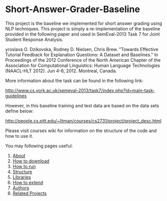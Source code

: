 Short-Answer-Grader-Baseline
============================

This project is the baseline we implemented for short answer grading using NLP techniques. This project is simply a re-implementation of the baseline provided in the following paper and used in SemEval-2013 Task 7 for Joint Student Response Analysis. 


yroslava O. Dzikovska, Rodney D. Nielsen, Chris Brew. "Towards Effective Tutorial Feedback for Explanation Questions: A Dataset and Baselines." In Proceedings of the 2012 Conference of the North American Chapter of the Association for Computational Linguistics: Human Language Technologies (NAACL-HLT 2012). Jun 4-6, 2012. Montreal, Canada. 


More information about the task can be found in the following link:

http://www.cs.york.ac.uk/semeval-2013/task7/index.php?id=main-task-guidelines

However, in this baseline training and test data are based on the data sets define below:

http://people.cs.pitt.edu/~litman/courses/cs2731/project/project_desc.html

Please visit courses wiki for information on the structure of the code and how to use it.

You may following pages useful:<br>
1.  [About](https://github.com/salimm/Short-Answer-Grader-Baseline)<br>
2.  [How to download](https://github.com/salimm/Short-Answer-Grader-Baseline/wiki/How-to-download)<br>
3.  [How to run](https://github.com/salimm/Short-Answer-Grader-Baseline/wiki/How-to-run)<br>
4.  [Structure](https://github.com/salimm/Short-Answer-Grader-Baseline/wiki/Structure)<br>
5.  [Libraries](https://github.com/salimm/Short-Answer-Grader-Baseline/wiki/Libraries)<br>
6.  [How to extend](https://github.com/salimm/Short-Answer-Grader-Baseline/wiki/How-to-extend)<br>
7.  [Authors](https://github.com/salimm/Short-Answer-Grader-Baseline/wiki/Authors)<br>
8.  [Related Projects](https://github.com/salimm/Short-Answer-Grader-Baseline/wiki/Related-Projects)<br>
